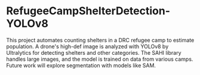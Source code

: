 # RefugeeCampShelterDetection-YOLOv8
This project automates counting shelters in a DRC refugee camp to estimate population. A drone's high-def image is analyzed with YOLOv8 by Ultralytics for detecting shelters and other categories. The SAHI library handles large images, and the model is trained on data from various camps. Future work will explore segmentation with models like SAM.
